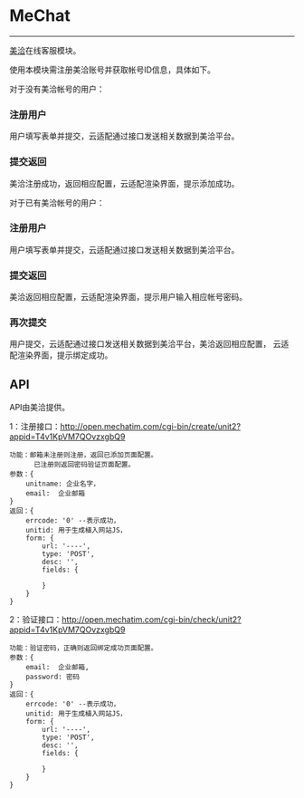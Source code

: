 # MeChat
---

[美洽](http://mechat.im/)在线客服模块。

使用本模块需注册美洽账号并获取帐号ID信息，具体如下。

对于没有美洽帐号的用户：

### 注册用户

用户填写表单并提交，云适配通过接口发送相关数据到美洽平台。

### 提交返回

美洽注册成功，返回相应配置，云适配渲染界面，提示添加成功。


对于已有美洽帐号的用户：

### 注册用户

用户填写表单并提交，云适配通过接口发送相关数据到美洽平台。

### 提交返回

美洽返回相应配置，云适配渲染界面，提示用户输入相应帐号密码。

### 再次提交

用户提交，云适配通过接口发送相关数据到美洽平台，美洽返回相应配置，
云适配渲染界面，提示绑定成功。


## API

API由美洽提供。

1：注册接口：http://open.mechatim.com/cgi-bin/create/unit2?appid=T4v1KpVM7QOvzxgbQ9

	功能：邮箱未注册则注册，返回已添加页面配置。
		  已注册则返回密码验证页面配置。
	参数：{
		unitname: 企业名字，
		email:  企业邮箱
	}
	返回：{
		errcode: '0' --表示成功，
		unitid: 用于生成植入网站JS，
		form: {
			url: '----',
			type: 'POST',
			desc: '',
			fields: {

			}
		}
	}

2：验证接口：http://open.mechatim.com/cgi-bin/check/unit2?appid=T4v1KpVM7QOvzxgbQ9

	功能：验证密码，正确则返回绑定成功页面配置。
	参数：{
		email:  企业邮箱,
		password: 密码
	}
	返回：{
		errcode: '0' --表示成功，
		unitid: 用于生成植入网站JS，
		form: {
			url: '----',
			type: 'POST',
			desc: '',
			fields: {

			}
		}
	}

